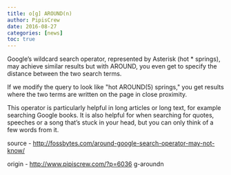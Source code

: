 ```yaml
---
title: o[g] AROUND(n)
author: PipisCrew
date: 2016-08-27
categories: [news]
toc: true
---
```


Google’s wildcard search operator, represented by Asterisk (hot * springs), may achieve similar results   but with AROUND, you even get to specify the distance between the two search terms.

If we modify the query to look like "hot AROUND(5) springs," you get results where the two terms are written on the page in close proximity.

This operator is particularly helpful in long articles or long text, for example searching Google books. It is also helpful for when searching for quotes, speeches or a song that’s stuck in your head, but you can only think of a few words from it.

source - http://fossbytes.com/around-google-search-operator-may-not-know/

origin - http://www.pipiscrew.com/?p=6036 g-aroundn